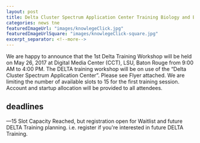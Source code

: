 ```yaml
---
layout: post
title: Delta Cluster Spectrum Application Center Training Biology and Bioinformatics
categories: news tne
featuredImageUrl: "images/knowlegeClick.jpg"
featuredImageUrlSquare: "images/knowlegeClick-square.jpg"
excerpt_separator: <!--more-->
---
```



<p>We are happy to announce that the 1st Delta Training Workshop will be held on May 26, 2017 at Digital Media Center (CCT), LSU, Baton Rouge from 9:00 AM to 4:00 PM.<!--more--> The DELTA training workshop will be on use of the “Delta Cluster Spectrum Application Center”. Please see Flyer attached. We are limiting the number of available slots to 15 for the first training session. Account and startup allocation will be provided to all attendees.</p>
<h2>deadlines</h2>
<p>—15 Slot Capacity Reached, but registration open for Waitlist and future DELTA Training planning. i.e. register if you're interested in future DELTA Training.</p>
